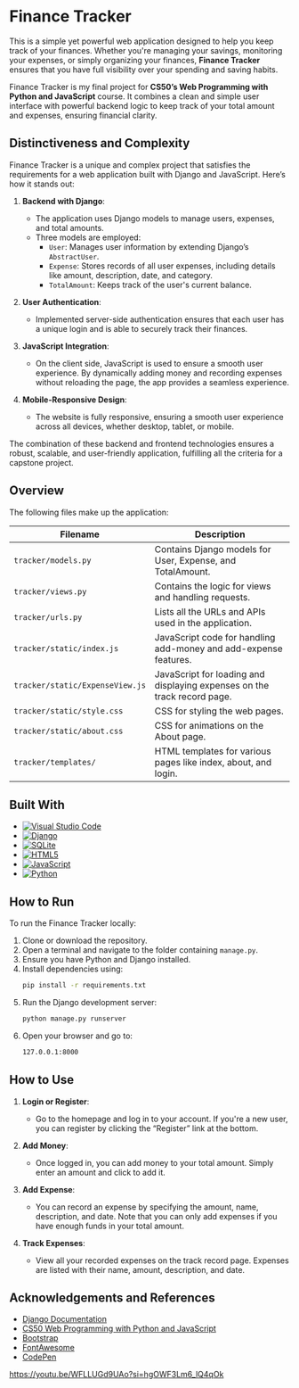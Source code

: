 # Finance Tracker

This is a simple yet powerful web application designed to help you keep track of your finances. Whether you're managing your savings, monitoring your expenses, or simply organizing your finances, **Finance Tracker** ensures that you have full visibility over your spending and saving habits.

Finance Tracker is my final project for **CS50’s Web Programming with Python and JavaScript** course. It combines a clean and simple user interface with powerful backend logic to keep track of your total amount and expenses, ensuring financial clarity.

## Distinctiveness and Complexity

Finance Tracker is a unique and complex project that satisfies the requirements for a web application built with Django and JavaScript. Here’s how it stands out:

1. **Backend with Django**: 
   - The application uses Django models to manage users, expenses, and total amounts. 
   - Three models are employed:
     - `User`: Manages user information by extending Django’s `AbstractUser`.
     - `Expense`: Stores records of all user expenses, including details like amount, description, date, and category.
     - `TotalAmount`: Keeps track of the user's current balance.
   
2. **User Authentication**: 
   - Implemented server-side authentication ensures that each user has a unique login and is able to securely track their finances.

3. **JavaScript Integration**: 
   - On the client side, JavaScript is used to ensure a smooth user experience. By dynamically adding money and recording expenses without reloading the page, the app provides a seamless experience.

4. **Mobile-Responsive Design**: 
   - The website is fully responsive, ensuring a smooth user experience across all devices, whether desktop, tablet, or mobile.

The combination of these backend and frontend technologies ensures a robust, scalable, and user-friendly application, fulfilling all the criteria for a capstone project.

## Overview

The following files make up the application:

| Filename                        | Description |
|----------------------------------|-------------|
| `tracker/models.py`              | Contains Django models for User, Expense, and TotalAmount. |
| `tracker/views.py`               | Contains the logic for views and handling requests. |
| `tracker/urls.py`                | Lists all the URLs and APIs used in the application. |
| `tracker/static/index.js`        | JavaScript code for handling add-money and add-expense features. |
| `tracker/static/ExpenseView.js`  | JavaScript for loading and displaying expenses on the track record page. |
| `tracker/static/style.css`       | CSS for styling the web pages. |
| `tracker/static/about.css`       | CSS for animations on the About page. |
| `tracker/templates/`             | HTML templates for various pages like index, about, and login. |

## Built With

- [![Visual Studio Code](https://img.shields.io/badge/Visual%20Studio%20Code-0078d7.svg?style=for-the-badge&logo=visual-studio-code&logoColor=white)](https://code.visualstudio.com/docs)
- [![Django](https://img.shields.io/badge/django-%23092E20.svg?style=for-the-badge&logo=django&logoColor=white)](https://docs.djangoproject.com/en/4.1/)
- [![SQLite](https://img.shields.io/badge/sqlite-%2307405e.svg?style=for-the-badge&logo=sqlite&logoColor=white)](https://www.sqlite.org/index.html)
- [![HTML5](https://img.shields.io/badge/html5-%23E34F26.svg?style=for-the-badge&logo=html5&logoColor=white)](https://developer.mozilla.org/en-US/docs/Web/HTML)
- [![JavaScript](https://img.shields.io/badge/javascript-%23323330.svg?style=for-the-badge&logo=javascript&logoColor=%23F7DF1E)](https://developer.mozilla.org/en-US/docs/Web/JavaScript)
- [![Python](https://img.shields.io/badge/python-3670A0?style=for-the-badge&logo=python&logoColor=ffdd54)](https://www.python.org/)

## How to Run

To run the Finance Tracker locally:

1. Clone or download the repository.
2. Open a terminal and navigate to the folder containing `manage.py`.
3. Ensure you have Python and Django installed.
4. Install dependencies using:
   ```bash
   pip install -r requirements.txt
   ```
5. Run the Django development server:
   ```bash
   python manage.py runserver
   ```
6. Open your browser and go to:
   ```bash
   127.0.0.1:8000
   ```

## How to Use

1. **Login or Register**:
   - Go to the homepage and log in to your account. If you're a new user, you can register by clicking the “Register” link at the bottom.

2. **Add Money**:
   - Once logged in, you can add money to your total amount. Simply enter an amount and click to add it.

3. **Add Expense**:
   - You can record an expense by specifying the amount, name, description, and date. Note that you can only add expenses if you have enough funds in your total amount.

4. **Track Expenses**:
   - View all your recorded expenses on the track record page. Expenses are listed with their name, amount, description, and date.

## Acknowledgements and References

- [Django Documentation](https://docs.djangoproject.com/en/)
- [CS50 Web Programming with Python and JavaScript](https://cs50.harvard.edu/web/)
- [Bootstrap](https://getbootstrap.com/)
- [FontAwesome](https://fontawesome.com/)
- [CodePen](https://codepen.io/)

https://youtu.be/WFLLUGd9UAo?si=hgOWF3Lm6_lQ4qOk
